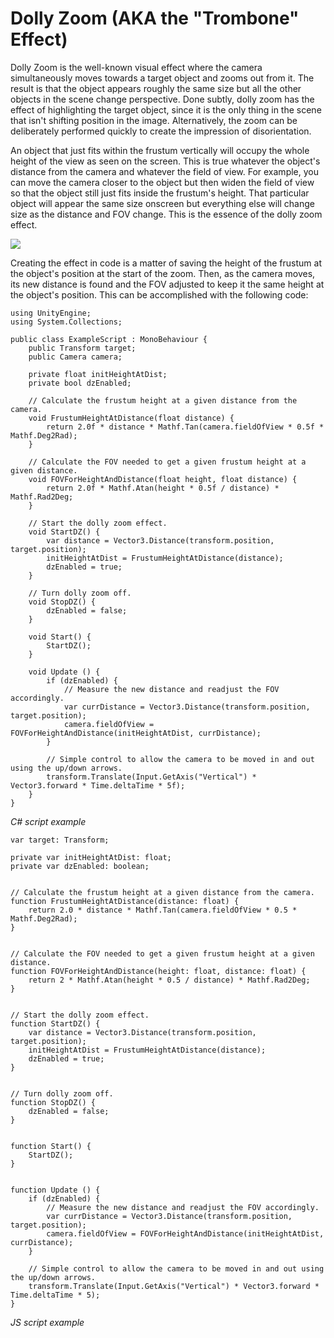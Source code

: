 Dolly Zoom (AKA the "Trombone" Effect)
======================================


Dolly Zoom is the well-known visual effect where the camera simultaneously moves towards a target object and zooms out from it. The result is that the object appears roughly the same size but all the other objects in the scene change perspective. Done subtly, dolly zoom has the effect of highlighting the target object, since it is the only thing in the scene that isn't shifting position in the image. Alternatively, the zoom can be deliberately performed quickly to create the impression of disorientation.

An object that just fits within the frustum vertically will occupy the whole height of the view as seen on the screen. This is true whatever the object's distance from the camera and whatever the field of view. For example, you can move the camera closer to the object but then widen the field of view so that the object still just fits inside the frustum's height. That particular object will appear the same size onscreen but everything else will change size as the distance and FOV change. This is the essence of the dolly zoom effect.


![](../uploads/Main/EqualFrustumHeight.png) 

Creating the effect in code is a matter of saving the height of the frustum at the object's position at the start of the zoom. Then, as the camera moves, its new distance is found and the FOV adjusted to keep it the same height at the object's position. This can be accomplished with the following code:

````
using UnityEngine;
using System.Collections;

public class ExampleScript : MonoBehaviour {
	public Transform target;
	public Camera camera;
	
	private float initHeightAtDist;
	private bool dzEnabled;

	// Calculate the frustum height at a given distance from the camera.
	void FrustumHeightAtDistance(float distance) {
		return 2.0f * distance * Mathf.Tan(camera.fieldOfView * 0.5f * Mathf.Deg2Rad);
	}

	// Calculate the FOV needed to get a given frustum height at a given distance.
	void FOVForHeightAndDistance(float height, float distance) {
		return 2.0f * Mathf.Atan(height * 0.5f / distance) * Mathf.Rad2Deg;
	}

	// Start the dolly zoom effect.
	void StartDZ() {
		var distance = Vector3.Distance(transform.position, target.position);
		initHeightAtDist = FrustumHeightAtDistance(distance);
		dzEnabled = true;
	}
	
	// Turn dolly zoom off.
	void StopDZ() {
		dzEnabled = false;
	}
	
	void Start() {
		StartDZ();
	}

	void Update () {
		if (dzEnabled) {
			// Measure the new distance and readjust the FOV accordingly.
			var currDistance = Vector3.Distance(transform.position, target.position);
			camera.fieldOfView = FOVForHeightAndDistance(initHeightAtDist, currDistance);
		}
		
		// Simple control to allow the camera to be moved in and out using the up/down arrows.
		transform.Translate(Input.GetAxis("Vertical") * Vector3.forward * Time.deltaTime * 5f);
	}
}
````
_C# script example_

````
var target: Transform;

private var initHeightAtDist: float;
private var dzEnabled: boolean;


// Calculate the frustum height at a given distance from the camera.
function FrustumHeightAtDistance(distance: float) {
	return 2.0 * distance * Mathf.Tan(camera.fieldOfView * 0.5 * Mathf.Deg2Rad);
}


// Calculate the FOV needed to get a given frustum height at a given distance.
function FOVForHeightAndDistance(height: float, distance: float) {
	return 2 * Mathf.Atan(height * 0.5 / distance) * Mathf.Rad2Deg;
}


// Start the dolly zoom effect.
function StartDZ() {
	var distance = Vector3.Distance(transform.position, target.position);
	initHeightAtDist = FrustumHeightAtDistance(distance);
	dzEnabled = true;
}


// Turn dolly zoom off.
function StopDZ() {
	dzEnabled = false;
}


function Start() {
	StartDZ();
}


function Update () {
	if (dzEnabled) {
		// Measure the new distance and readjust the FOV accordingly.
		var currDistance = Vector3.Distance(transform.position, target.position);
		camera.fieldOfView = FOVForHeightAndDistance(initHeightAtDist, currDistance);
	}
	
	// Simple control to allow the camera to be moved in and out using the up/down arrows.
	transform.Translate(Input.GetAxis("Vertical") * Vector3.forward * Time.deltaTime * 5);
}

````
_JS script example_